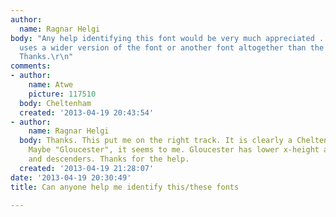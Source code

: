 ```yaml
---
author:
  name: Ragnar Helgi
body: "Any help identifying this font would be very much appreciated ... the titlepage
  uses a wider version of the font or another font altogether than the body text.
  Thanks.\r\n"
comments:
- author:
    name: Atwe
    picture: 117510
  body: Cheltenham
  created: '2013-04-19 20:43:54'
- author:
    name: Ragnar Helgi
  body: Thanks. This put me on the right track. It is clearly a Cheltenham derivative.
    Maybe "Gloucester", it seems to me. Gloucester has lower x-height and longer ascenders
    and descenders. Thanks for the help.
  created: '2013-04-19 21:28:07'
date: '2013-04-19 20:30:49'
title: Can anyone help me identify this/these fonts

---
```

